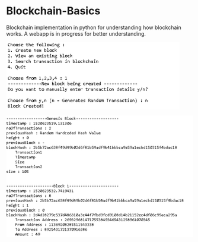# Blockchain-Basics
Blockchain implementation in python for understanding how blockchain works.
A webapp is in progress for better understanding. 


![Alt text](images/Capture.PNG?raw=true "Title")

![Alt text](images/Capture1.PNG?raw=true "Title")



